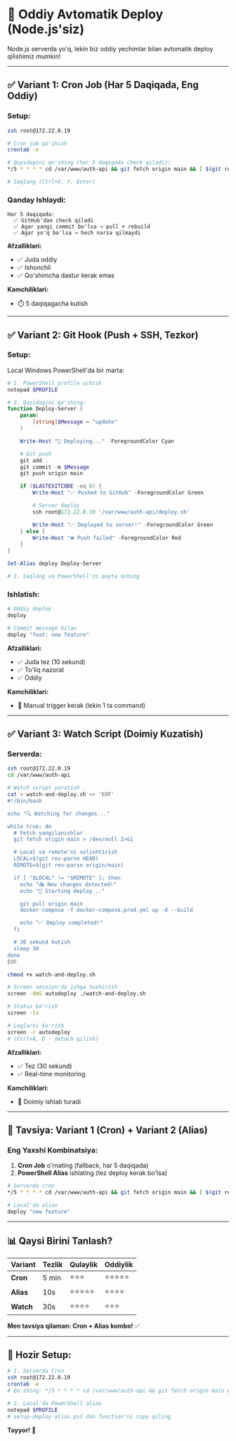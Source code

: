 # 🚀 Oddiy Avtomatik Deploy (Node.js'siz)

Node.js serverda yo'q, lekin biz oddiy yechimlar bilan avtomatik deploy qilishimiz mumkin!

---

## ✅ Variant 1: Cron Job (Har 5 Daqiqada, Eng Oddiy)

### Setup:

```bash
ssh root@172.22.0.19

# Cron job qo'shish
crontab -e

# Quyidagini qo'shing (har 5 daqiqada check qiladi):
*/5 * * * * cd /var/www/auth-api && git fetch origin main && [ $(git rev-parse HEAD) != $(git rev-parse origin/main) ] && git pull origin main && docker-compose -f docker-compose.prod.yml up -d --build >> /var/log/auto-deploy.log 2>&1

# Saqlang (Ctrl+X, Y, Enter)
```

### Qanday Ishlaydi:

```
Har 5 daqiqada:
  ✅ GitHub'dan check qiladi
  ✅ Agar yangi commit bo'lsa → pull + rebuild
  ✅ Agar yo'q bo'lsa → hech narsa qilmaydi
```

**Afzalliklari:**

- ✅ Juda oddiy
- ✅ Ishonchli
- ✅ Qo'shimcha dastur kerak emas

**Kamchiliklari:**

- ⏱️ 5 daqiqagacha kutish

---

## ✅ Variant 2: Git Hook (Push + SSH, Tezkor)

### Setup:

Local Windows PowerShell'da bir marta:

```powershell
# 1. PowerShell profile ochish
notepad $PROFILE

# 2. Quyidagini qo'shing:
function Deploy-Server {
    param(
        [string]$Message = "update"
    )

    Write-Host "🚀 Deploying..." -ForegroundColor Cyan

    # Git push
    git add .
    git commit -m $Message
    git push origin main

    if ($LASTEXITCODE -eq 0) {
        Write-Host "✅ Pushed to GitHub" -ForegroundColor Green

        # Server deploy
        ssh root@172.22.0.19 '/var/www/auth-api/deploy.sh'

        Write-Host "✅ Deployed to server!" -ForegroundColor Green
    } else {
        Write-Host "❌ Push failed" -ForegroundColor Red
    }
}

Set-Alias deploy Deploy-Server

# 3. Saqlang va PowerShell'ni qayta oching
```

### Ishlatish:

```powershell
# Oddiy deploy
deploy

# Commit message bilan
deploy "feat: new feature"
```

**Afzalliklari:**

- ✅ Juda tez (10 sekund)
- ✅ To'liq nazorat
- ✅ Oddiy

**Kamchiliklari:**

- 📝 Manual trigger kerak (lekin 1 ta command)

---

## ✅ Variant 3: Watch Script (Doimiy Kuzatish)

### Serverda:

```bash
ssh root@172.22.0.19
cd /var/www/auth-api

# Watch script yaratish
cat > watch-and-deploy.sh << 'EOF'
#!/bin/bash

echo "🔍 Watching for changes..."

while true; do
  # Fetch yangilanishlar
  git fetch origin main > /dev/null 2>&1

  # Local va remote'ni solishtirish
  LOCAL=$(git rev-parse HEAD)
  REMOTE=$(git rev-parse origin/main)

  if [ "$LOCAL" != "$REMOTE" ]; then
    echo "📥 New changes detected!"
    echo "🚀 Starting deploy..."

    git pull origin main
    docker-compose -f docker-compose.prod.yml up -d --build

    echo "✅ Deploy completed!"
  fi

  # 30 sekund kutish
  sleep 30
done
EOF

chmod +x watch-and-deploy.sh

# Screen session'da ishga tushirish
screen -dmS autodeploy ./watch-and-deploy.sh

# Status ko'rish
screen -ls

# Loglarni ko'rish
screen -r autodeploy
# (Ctrl+A, D - detach qilish)
```

**Afzalliklari:**

- ✅ Tez (30 sekund)
- ✅ Real-time monitoring

**Kamchiliklari:**

- 🔋 Doimiy ishlab turadi

---

## 🎯 Tavsiya: Variant 1 (Cron) + Variant 2 (Alias)

### Eng Yaxshi Kombinatsiya:

1. **Cron Job** o'rnating (fallback, har 5 daqiqada)
2. **PowerShell Alias** ishlating (tez deploy kerak bo'lsa)

```bash
# Serverda cron
*/5 * * * * cd /var/www/auth-api && git fetch origin main && [ $(git rev-parse HEAD) != $(git rev-parse origin/main) ] && /var/www/auth-api/deploy.sh >> /var/log/auto-deploy.log 2>&1
```

```powershell
# Local'da alias
deploy "new feature"
```

---

## 📊 Qaysi Birini Tanlash?

| Variant   | Tezlik | Qulaylik   | Oddiylik   |
| --------- | ------ | ---------- | ---------- |
| **Cron**  | 5 min  | ⭐⭐⭐     | ⭐⭐⭐⭐⭐ |
| **Alias** | 10s    | ⭐⭐⭐⭐⭐ | ⭐⭐⭐⭐   |
| **Watch** | 30s    | ⭐⭐⭐⭐   | ⭐⭐⭐     |

**Men tavsiya qilaman: Cron + Alias kombo!** ✅

---

## 🚀 Hozir Setup:

```bash
# 1. Serverda Cron
ssh root@172.22.0.19
crontab -e
# Qo'shing: */5 * * * * cd /var/www/auth-api && git fetch origin main && [ $(git rev-parse HEAD) != $(git rev-parse origin/main) ] && /var/www/auth-api/deploy.sh >> /var/log/auto-deploy.log 2>&1

# 2. Local'da PowerShell alias
notepad $PROFILE
# setup-deploy-alias.ps1 dan function'ni copy qiling
```

**Tayyor!** 🎉


